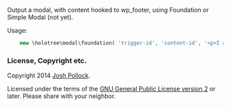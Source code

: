 Output a modal, with content hooked to wp_footer, using Foundation or Simple Modal (not yet).

Usage:

```php
    new \holotree\modal\foundation( 'trigger-id', 'content-id', '<p>I am Josh\'s raging modal content</p>', 'large' );
```
    
### License, Copyright etc.
Copyright 2014 [Josh Pollock](http://JoshPress.net).

Licensed under the terms of the [GNU General Public License version 2](http://www.gnu.org/licenses/gpl-2.0.html) or later. Please share with your neighbor.

